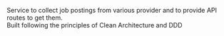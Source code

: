 Service to collect job postings from various provider and to provide API routes to get them. <br />
Built following the principles of Clean Architecture and DDD